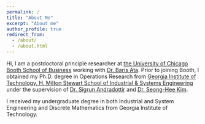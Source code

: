 ```yaml
---
permalink: /
title: "About Me"
excerpt: "About me"
author_profile: true
redirect_from: 
  - /about/
  - /about.html
---
```


Hi, I am a postdoctoral principle researcher at [the University of Chicago Booth School of Business](https://www.chicagobooth.edu) working with [Dr. Baris Ata](https://www.chicagobooth.edu/faculty/directory/a/baris-ata). Prior to joining Booth, I obtained my Ph.D. degree in Operations Research from [Georgia Institute of Technology, H. Milton Stewart School of Industrial & Systems Engineering](https://www.isye.gatech.edu) under the supervision of [Dr. Sigrun Andradottir](https://www.isye.gatech.edu/users/sigrun-andradottir) and [Dr. Seong-Hee Kim](https://www.isye.gatech.edu/users/seong-hee-kim). 

I received my undergraduate degree in both Industrial and System Engineering and Discrete Mathematics from Georgia Institute of Technology. 





